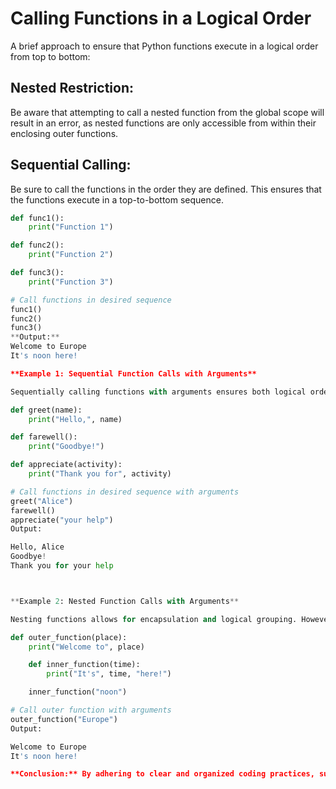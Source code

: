 # Calling Functions in a Logical Order

A brief approach to ensure that Python functions execute in a logical order from top to bottom:

## Nested Restriction:

Be aware that attempting to call a nested function from the global scope will result in an error, as nested functions are only accessible from within their enclosing outer functions.

## Sequential Calling:

Be sure to call the functions in the order they are defined. This ensures that the functions execute in a top-to-bottom sequence. 

```python
def func1(): 
    print("Function 1")

def func2(): 
    print("Function 2")

def func3(): 
    print("Function 3")

# Call functions in desired sequence
func1()
func2()
func3()
**Output:**
Welcome to Europe
It's noon here!

**Example 1: Sequential Function Calls with Arguments**

Sequentially calling functions with arguments ensures both logical order and proper data passing.

def greet(name):
    print("Hello,", name)

def farewell():
    print("Goodbye!")

def appreciate(activity):
    print("Thank you for", activity)

# Call functions in desired sequence with arguments
greet("Alice")
farewell()
appreciate("your help")
Output:

Hello, Alice
Goodbye!
Thank you for your help



**Example 2: Nested Function Calls with Arguments**

Nesting functions allows for encapsulation and logical grouping. However, inner functions are only accessible from within their outer functions.

def outer_function(place):
    print("Welcome to", place)

    def inner_function(time):
        print("It's", time, "here!")

    inner_function("noon")

# Call outer function with arguments
outer_function("Europe")
Output:

Welcome to Europe
It's noon here!

**Conclusion:** By adhering to clear and organized coding practices, such as calling functions in a logical order and understanding the limitations of function nesting, one can maintain readability and ensure the proper execution flow of the code.

